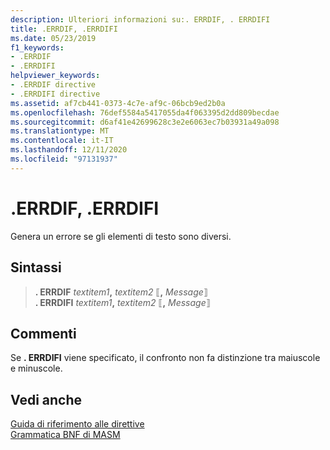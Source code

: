 ```yaml
---
description: Ulteriori informazioni su:. ERRDIF, . ERRDIFI
title: .ERRDIF, .ERRDIFI
ms.date: 05/23/2019
f1_keywords:
- .ERRDIF
- .ERRDIFI
helpviewer_keywords:
- .ERRDIF directive
- .ERRDIFI directive
ms.assetid: af7cb441-0373-4c7e-af9c-06bcb9ed2b0a
ms.openlocfilehash: 76def5584a5417055da4f063395d2dd809becdae
ms.sourcegitcommit: d6af41e42699628c3e2e6063ec7b03931a49a098
ms.translationtype: MT
ms.contentlocale: it-IT
ms.lasthandoff: 12/11/2020
ms.locfileid: "97131937"
---
```

# <a name="errdif-errdifi"></a>.ERRDIF, .ERRDIFI

Genera un errore se gli elementi di testo sono diversi.

## <a name="syntax"></a>Sintassi

> **. ERRDIF** *textitem1*__,__ *textitem2* ⟦__,__ *Message*⟧ \
> **. ERRDIFI** *textitem1*__,__ *textitem2* ⟦__,__ *Message*⟧

## <a name="remarks"></a>Commenti

Se **. ERRDIFI** viene specificato, il confronto non fa distinzione tra maiuscole e minuscole.

## <a name="see-also"></a>Vedi anche

[Guida di riferimento alle direttive](directives-reference.md)\
[Grammatica BNF di MASM](masm-bnf-grammar.md)
